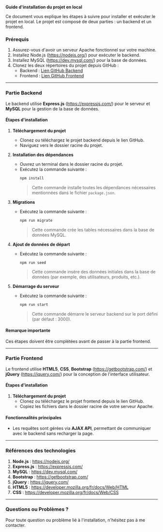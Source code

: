 **Guide d'installation du projet en local**

Ce document vous explique les étapes à suivre pour installer et exécuter le projet en local. Le projet est composé de deux parties : un backend et un frontend.

### Prérequis
1. Assurez-vous d'avoir un serveur Apache fonctionnel sur votre machine.
2. Installez Node.js (https://nodejs.org/) pour exécuter le backend.
3. Installez MySQL (https://dev.mysql.com/) pour la base de données.
4. Clonez les deux répertoires du projet depuis GitHub :
   - Backend : [Lien GitHub Backend](https://github.com/boutamente-abdessamad/Voile-Style---simple-site-Backend)
   - Frontend : [Lien GitHub Frontend](https://github.com/boutamente-abdessamad/Voile-Style---simple-site/tree/main)

---

### Partie Backend

Le backend utilise **Express.js** (https://expressjs.com/) pour le serveur et **MySQL** pour la gestion de la base de données.

#### Étapes d'installation
1. **Téléchargement du projet**
   - Clonez ou téléchargez le projet backend depuis le lien GitHub.
   - Naviguez vers le dossier racine du projet.

2. **Installation des dépendances**
   - Ouvrez un terminal dans le dossier racine du projet.
   - Exécutez la commande suivante :
     ```bash
     npm install
     ```
     > Cette commande installe toutes les dépendances nécessaires mentionnées dans le fichier `package.json`.

3. **Migrations**
   - Exécutez la commande suivante :
     ```bash
     npm run migrate
     ```
     > Cette commande crée les tables nécessaires dans la base de données MySQL.

4. **Ajout de données de départ**
   - Exécutez la commande suivante :
     ```bash
     npm run seed
     ```
     > Cette commande insère des données initiales dans la base de données (par exemple, des utilisateurs, produits, etc.).

5. **Démarrage du serveur**
   - Exécutez la commande suivante :
     ```bash
     npm run start
     ```
     > Cette commande démarre le serveur backend sur le port défini (par défaut : 3000).

#### Remarque importante
Ces étapes doivent être complétées avant de passer à la partie frontend.

---

### Partie Frontend

Le frontend utilise **HTML5**, **CSS**, **Bootstrap** (https://getbootstrap.com/) et **jQuery** (https://jquery.com/) pour la conception de l'interface utilisateur.

#### Étapes d'installation
1. **Téléchargement du projet**
   - Clonez ou téléchargez le projet frontend depuis le lien GitHub.
   - Copiez les fichiers dans le dossier racine de votre serveur Apache.


#### Fonctionnalités principales
- Les requêtes sont gérées via **AJAX API**, permettant de communiquer avec le backend sans recharger la page.

---

### Références des technologies
1. **Node.js** : https://nodejs.org/
2. **Express.js** : https://expressjs.com/
3. **MySQL** : https://dev.mysql.com/
4. **Bootstrap** : https://getbootstrap.com/
5. **jQuery** : https://jquery.com/
6. **HTML5** : https://developer.mozilla.org/fr/docs/Web/HTML
7. **CSS** : https://developer.mozilla.org/fr/docs/Web/CSS

---

### Questions ou Problèmes ?
Pour toute question ou problème lié à l'installation, n'hésitez pas à me contacter.


